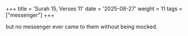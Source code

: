 +++
title = 'Surah 15, Verses 11'
date = '2025-08-27'
weight = 11
tags = ["messenger"]
+++

but no messenger ever came to them without being mocked.
